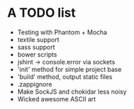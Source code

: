 # A TODO list

  - Testing with Phantom + Mocha
  - textile support
  - sass support
  - bower scripts
  - jshint -> console.error via sockets
  - 'init' method for simple project base
  - 'build' method, output static files
  - .zappignore
  - Make SockJS and chokidar less noisy
  - Wicked awesome ASCII art

